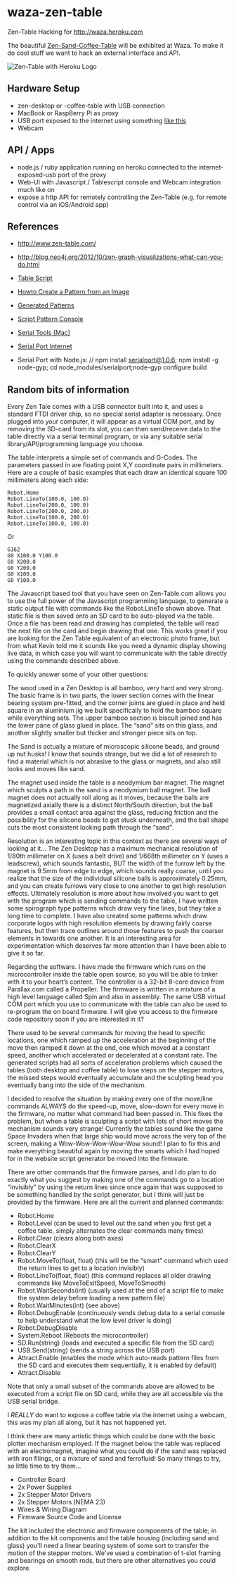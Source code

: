 waza-zen-table
==============

Zen-Table Hacking for http://waza.heroku.com

The beautiful [Zen-Sand-Coffee-Table](http://www.kickstarter.com/projects/fnbrit/zen-table) will be exhibited at Waza. To make it do cool stuff we want to hack an external interface and API.

![Zen-Table with Heroku Logo](http://4.bp.blogspot.com/-h_RcVxvvupo/UHl5rgmOBEI/AAAAAAAAAFU/ZxBRWVyEY6Q/s400/heroku_zentable.jpg)

## Hardware Setup

* zen-desktop or -coffee-table with USB connection 
* MacBook or RaspBerry Pi as proxy
* USB port exposed to the internet using something [like this]()
* Webcam

## API / Apps

* node.js / ruby application running on heroku connected to the internet-exposed-usb port of the proxy
* Web-UI with Javascript / Tablescript console and Webcam integration much like on 
* expose a http API for remotely controlling the Zen-Table (e.g. for remote control via an iOS/Android app)


## References

* http://www.zen-table.com/
* http://blog.neo4j.org/2012/10/zen-graph-visualizations-what-can-you-do.html
* [Table Script](http://www.zen-table.com/articles/how-to/reference-table-script)
* [Howto Create a Pattern from an Image](http://www.zen-table.com/articles/how-to/uploading-an-image)
* [Generated Patterns](http://www.zen-table.com/tools/add-pattern-script?p=agtzfnplbi10YWJsZXIOCxIHUGF0dGVybhifTgw)
* [Script Pattern Console](http://www.zen-table.com/tools/add-pattern-script)


* [Serial Tools (Mac)](http://www.w7ay.net/site/Applications/Serial%20Tools/index.html)
* [Serial Port Internet](http://playwithmyled.com/internet-to-serial-proxy/)
* Serial Port with Node.js:  // npm install serialport@1.0.6; npm install -g node-gyp; cd node_modules/serialport;node-gyp configure build

## Random bits of information

Every Zen Tale comes with a USB connector built into it, and uses a standard FTDI driver chip, so no special serial adapter is necessary.  Once plugged into your computer, it will appear as a virtual COM port, and by removing the SD-card from its slot, you can then send/receive data to the table directly via a serial terminal program, or via any suitable serial library/API/programming language you choose.
 
The table interprets a simple set of commands and G-Codes.  The parameters passed in are floating point X,Y coordinate pairs in millimeters.  Here are a couple of basic examples that each draw an identical square 100 millimeters along each side:
 
````
Robot.Home
Robot.LineTo(100.0, 100.0)
Robot.LineTo(200.0, 100.0)
Robot.LineTo(200.0, 200.0)
Robot.LineTo(100.0, 200.0)
Robot.LineTo(100.0, 100.0)
````
 
Or
 
````
G162
G0 X100.0 Y100.0
G0 X200.0
G0 Y200.0
G0 X100.0
G0 Y100.0
````

The Javascript based tool that you have seen on Zen-Table.com allows you to use the full power of the Javascript programming language, to generate a static output file with commands like the Robot.LineTo shown above.  That static file is then saved onto an SD card to be auto-played via the table.  Once a file has been read and drawing has completed, the table will read the next file on the card and begin drawing that one.  This works great if you are looking for the Zen Table equivalent of an electronic photo frame, but from what Kevin told me it sounds like you need a dynamic display showing live data, in which case you will want to communicate with the table directly using the commands described above.
 
To quickly answer some of your other questions:
 
The wood used in a Zen Desktop is all bamboo, very hard and very strong.  The basic frame is in two parts, the lower section comes with the linear bearing system pre-fitted, and the corner joints are glued in place and held square in an aluminium jig we built specifically to hold the bamboo square while everything sets.  The upper bamboo section is biscuit joined and has the lower pane of glass glued in place.  The “sand” sits on this glass, and another slightly smaller but thicker and stronger piece sits on top.

The Sand is actually a mixture of microscopic silicone beads, and ground up nut husks!  I know that sounds strange, but we did a lot of research to find a material which is not abrasive to the glass or magnets, and also still looks and moves like sand.

The magnet used inside the table is a neodymium bar magnet.  The magnet which sculpts a path in the sand is a neodymium ball magnet.  The ball magnet does not actually roll along as it moves, because the balls are magnetized axially there is a distinct North/South direction, but the ball provides a small contact area against the glass, reducing friction and the possibility for the silicone beads to get stuck underneath, and the ball shape cuts the most consistent looking path through the “sand”.

Resolution is an interesting topic in this context as there are several ways of looking at it…  The Zen Desktop has a maximum mechanical resolution of 1/80th millimeter on X (uses a belt drive) and 1/668th millimeter on Y (uses a leadscrew), which sounds fantastic, BUT the width of the furrow left by the magnet is 9.5mm from edge to edge, which sounds really coarse, until you realize that the size of the individual silicone balls is approximately 0.25mm, and you can create furrows very close to one another to get high resolution effects.  Ultimately resolution is more about how involved you want to get with the program which is sending commands to the table, I have written some spirograph type patterns which draw very fine lines, but they take a long time to complete.  I have also created some patterns which draw corporate logos with high resolution elements by drawing fairly coarse features, but then trace outlines around those features to push the coarser elements in towards one another.  It is an interesting area for experimentation which deserves far more attention than I have been able to give it so far.
 
Regarding the software.  I have made the firmware which runs on the microcontroller inside the table open source, so you will be able to tinker with it to your heart’s content.  The controller is a 32-bit 8-core device from Parallax.com called a Propeller.  The firmware is written in a mixture of a high level language called Spin and also in assembly.  The same USB virtual COM port which you use to communicate with the table can also be used to re-program the on board firmware.  I will give you access to the firmware code repository soon if you are interested in it?

There used to be several commands for moving the head to specific locations, one which ramped up the acceleration at the beginning of the move then ramped it down at the end, one which moved at a constant speed, another which accelerated or decelerated at a constant rate.  The generated scripts had all sorts of acceleration problems which caused the tables (both desktop and coffee table) to lose steps on the stepper motors, the missed steps would eventually accumulate and the sculpting head you eventually bang into the side of the mechanism.
 
I decided to resolve the situation by making every one of the move/line commands ALWAYS do the speed-up, move, slow-down for every move in the firmware, no matter what command had been passed in.  This fixes the problem, but when a table is sculpting a script with lots of short moves the mechanism sounds very strange!  Currently the tables sound like the game Space Invaders when that large ship would move across the very top of the screen, making a Wow-Wow-Wow-Wow-Wow sound!  I plan to fix this and make everything beautiful again by moving the smarts which I had hoped for in the website script generator be moved into the firmware.
 
There are other commands that the firmware parses, and I do plan to do exactly what you suggest by making one of the commands go to a location “invisibly” by using the return lines since once again that was supposed to be something handled by the script generator, but I think will just be provided by the firmware.  Here are all the current and planned commands:
 
* Robot.Home
* Robot.Level   (can be used to level out the sand when you first get a coffee table, simply alternates the clear commands many times)
* Robot.Clear   (clears along both axes)
* Robot.ClearX
* Robot.ClearY
* Robot.MoveTo(float, float)    (this will be the “smart” command which used the return lines to get to a location invisibly)
* Robot.LineTo(float, float)    (this command replaces all older drawing commands like MoveToExitSpeed, MoveToSmooth)
* Robot.WaitSeconds(int)    (usually used at the end of a script file to make the system delay before loading a new pattern file)
* Robot.WaitMinutes(int)    (see above)
* Robot.DebugEnable   (continuously sends debug data to a serial console to help understand what the low level driver is doing)
* Robot.DebugDisable
* System.Reboot    (Reboots the microcontroller)
* SD.Run(string)    (loads and executed a specific file from the SD card)
* USB.Send(string)    (sends a string across the USB port)
* Attract.Enable    (enables the mode which auto-reads pattern files from the SD card and executes them sequentially, it is enabled by default)
* Attract.Disable
 
Note that only a small subset of the commands above are allowed to be executed from a script file on SD card, while they are all accessible via the USB serial bridge.
 
I *REALLY* do want to expose a coffee table via the internet using a webcam, this was my plan all along, but it has not happened yet.
 
I think there are many artistic things which could be done with the basic plotter mechanism employed.  If the magnet below the table was replaced with an electromagnet, imagine what you could do if the sand was replaced with iron filings, or a mixture of sand and ferrofluid!  So many things to try, so little time to try them…

* Controller Board
* 2x Power Supplies
* 2x Stepper Motor Drivers
* 2x Stepper Motors (NEMA 23)
* Wires & Wiring Diagram
* Firmware Source Code and License

The kit included the electronic and firmware components of the table; in addition to the kit components and the table housing (including sand and glass) you'll need a linear bearing system of some sort to transfer the motion of the stepper motors.  We've used a combination of t-slot framing and bearings on smooth rods, but there are other alternatives you could explore.


